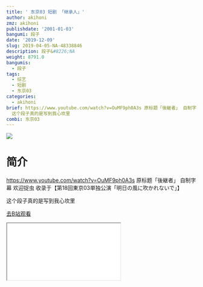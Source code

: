 ```yaml
---
title: ' 东京03 短剧 「继承人」'
author: akihoni
zmz: akihoni
publishdate: '2001-01-03'
bangumi: 段子
date: '2019-12-09'
slug: 2019-04-05-NA-48338846
description: 段子&#8226;NA
weight: 8791.0
bangumis:
  - 段子
tags:
  - 综艺
  - 短剧
  - 东京03
categories:
  - akihoni
brief: https://www.youtube.com/watch?v=OuMF9ph0A3s 原标题「後継者」 自制字幕 欢迎捉虫 收录于【第18回東京03単独公演「明日の風に吹かれないで」】
  这个段子真的是写到我心坎里
combi: 东京03
---
```

![](https://raw.githubusercontent.com/tcgriffith/owaraisite/master/static/tmpimg/2cb6ddfec316ad0d13448c43ee1d44e41ab99e01.png.480.jpg)
# 简介  
https://www.youtube.com/watch?v=OuMF9ph0A3s
原标题「後継者」 
自制字幕 欢迎捉虫
收录于【第18回東京03単独公演「明日の風に吹かれないで」】

这个段子真的是写到我心坎里  

[去B站观看](https://www.bilibili.com/video/av48338846/)
<div class ="resp-container"><iframe class="testiframe" src="//player.bilibili.com/player.html?aid=48338846"", scrolling="no", allowfullscreen="true" > </iframe></div> 

